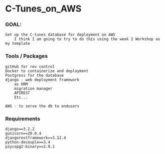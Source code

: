 # C-Tunes_on_AWS

### GOAL: ###

    Set up the C-tunes database for deployment on AWS
        I think I am going to try to do this using the week 2 Workshop as my template

### Tools / Packages ###
    gitHub for rev control
    Docker to containerize and deployment
    Postgress for the database
    django - web deployment framework
        as ORM 
        migration manager 
        APIREST
        Etc...

    AWS - to serve the db to endusers

### Requirements
    django==3.2.2
    gunicorn==20.0.4
    djangorestframework==3.12.4
    python-decouple==3.4
    psycopg2-binary==2.9.1
